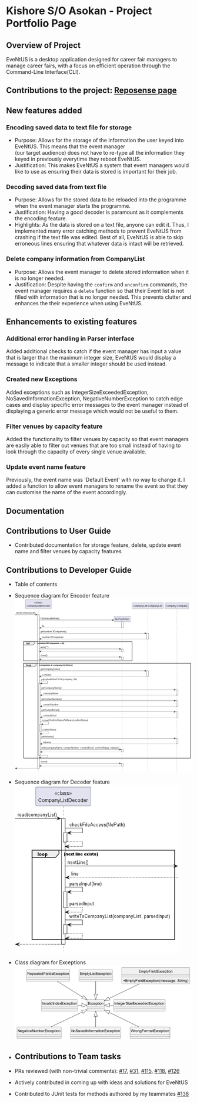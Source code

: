 # Kishore S/O Asokan - Project Portfolio Page

## Overview of Project
EveNtUS is a desktop application designed for career fair managers to manage career fairs, with a focus on efficient
operation through the Command-Line Interface(CLI).

## Contributions to the project: [Reposense page](https://nus-cs2113-ay2223s2.github.io/tp-dashboard/?search=kishore-a00&breakdown=true&sort=groupTitle%20dsc&sortWithin=title&since=2023-02-17&timeframe=commit&mergegroup=&groupSelect=groupByRepos&checkedFileTypes=docs~functional-code~test-code~other)

## New features added
### Encoding saved data to text file for storage
- Purpose: Allows for the storage of the information the user keyed into EveNtUS. This means that the event manager  
(our target audience) does not have to re-type all the information they keyed in previously everytime they reboot 
EveNtUS.
- Justification: This makes EveNtUS a system that event managers would like to use as ensuring
their data is stored is important for their job.

### Decoding saved data from text file
- Purpose: Allows for the stored data to be reloaded into the programme when the event manager starts the programme.
- Justification: Having a good decoder is paramount as it complements the encoding feature.
- Highlights: As the data is stored on a text file, anyone can edit it. Thus, I implemented many error catching methods
to prevent EveNtUS from crashing if the text file was edited. Best of all, EveNtUS is able to skip erroneous lines
ensuring that whatever data is intact will be retrieved.

### Delete company information from CompanyList
- Purpose: Allows the event manager to delete stored information when it is no longer needed.
- Justification: Despite having the `confirm` and `unconfirm` commands, the event manager requires a `delete` function 
so that their Event list is not filled with information that is no longer needed. This prevents clutter and enhances the
their experience when using EveNtUS.


## Enhancements to existing features
### Additional error handling in Parser interface
Added additional checks to catch if the event manager has input a value that is larger than the maximum integer size, 
EveNtUS would display a message to indicate that a smaller integer should be used instead. 

### Created new Exceptions
Added exceptions such as IntegerSizeExceededException, NoSavedInformationException, NegativeNumberException to catch 
edge cases and display specific error messages to the event manager instead of displaying a generic error message which 
would not be useful to them.

### Filter venues by capacity feature
Added the functionality to filter venues by capacity so that event managers are easily able to filter out venues that 
are too small instead of having to look through the capacity of every single venue available.


### Update event name feature
Previously, the event name was 'Default Event' with no way to change it. I added a function to allow event managers to
rename the event so that they can customise the name of the event accordingly.

## Documentation
## Contributions to User Guide
- Contributed documentation for storage feature, delete, update event name and filter venues by capacity features

## Contributions to Developer Guide
- Table of contents
- Sequence diagram for Encoder feature
![Encoder.png](..%2FUML%2FImage%2FEncoder.png)
- Sequence diagram for Decoder feature
![Decoder.png](..%2FUML%2FImage%2FDecoder.png)
- Class diagram for Exceptions
![Exceptions.png](..%2FUML%2FImage%2FExceptions.png)


- ## Contributions to Team tasks
- PRs reviewed (with non-trivial comments): 
[#17](https://github.com/AY2223S2-CS2113-W12-2/tp/pull/17), 
[#31](https://github.com/AY2223S2-CS2113-W12-2/tp/pull/31), 
[#115](https://github.com/AY2223S2-CS2113-W12-2/tp/pull/115),
[#118](https://github.com/AY2223S2-CS2113-W12-2/tp/pull/118),
[#126](https://github.com/AY2223S2-CS2113-W12-2/tp/pull/126)
- Actively contributed in coming up with ideas and solutions for EveNtUS
- Contributed to JUnit tests for methods authored by my teammates 
[#138](https://github.com/AY2223S2-CS2113-W12-2/tp/pull/138)
